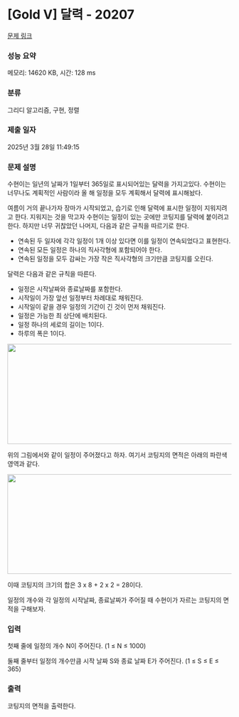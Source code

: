 # [Gold V] 달력 - 20207 

[문제 링크](https://www.acmicpc.net/problem/20207) 

### 성능 요약

메모리: 14620 KB, 시간: 128 ms

### 분류

그리디 알고리즘, 구현, 정렬

### 제출 일자

2025년 3월 28일 11:49:15

### 문제 설명

<p> 수현이는 일년의 날짜가 1일부터 365일로 표시되어있는 달력을 가지고있다. 수현이는 너무나도 계획적인 사람이라 올 해 일정을 모두 계획해서 달력에 표시해놨다. </p>

<p>여름이 거의 끝나가자 장마가 시작되었고, 습기로 인해 달력에 표시한 일정이 지워지려고 한다. 지워지는 것을 막고자 수현이는 일정이 있는 곳에만 코팅지를 달력에 붙이려고 한다. 하지만 너무 귀찮았던 나머지, 다음과 같은 규칙을 따르기로 한다.</p>

<ul>
	<li>연속된 두 일자에 각각 일정이 1개 이상 있다면 이를 일정이 연속되었다고 표현한다.</li>
	<li>연속된 모든 일정은 하나의 직사각형에 포함되어야 한다. </li>
	<li>연속된 일정을 모두 감싸는 가장 작은 직사각형의 크기만큼 코팅지를 오린다.</li>
</ul>

<p>달력은 다음과 같은 규칙을 따른다.</p>

<ul>
	<li>일정은 시작날짜와 종료날짜를 포함한다.</li>
	<li>시작일이 가장 앞선 일정부터 차례대로 채워진다.</li>
	<li>시작일이 같을 경우 일정의 기간이 긴 것이 먼저 채워진다.</li>
	<li>일정은 가능한 최 상단에 배치된다.</li>
	<li>일정 하나의 세로의 길이는 1이다. </li>
	<li>하루의 폭은 1이다. </li>
</ul>

<p style="text-align: center;"><img alt="" src="https://upload.acmicpc.net/1a820e79-e5fc-4e4a-b7ad-efe42cfd7cdd/" style="width: 720px; height: 225px;"></p>

<p>위의 그림에서와 같이 일정이 주어졌다고 하자. 여기서 코팅지의 면적은 아래의 파란색 영역과 같다.</p>

<p style="text-align: center;"><img alt="" src="https://upload.acmicpc.net/680c1b8a-7ae1-4b00-ba41-e1c61cd64846/" style="width: 720px; height: 224px;"></p>

<p>이때 코팅지의 크기의 합은 3 x 8 + 2 x 2 = 28이다. </p>

<p>일정의 개수와 각 일정의 시작날짜, 종료날짜가 주어질 때 수현이가 자르는 코팅지의 면적을 구해보자.</p>

### 입력 

 <p>첫째 줄에 일정의 개수 N이 주어진다. (1 ≤ N ≤ 1000)</p>

<p>둘째 줄부터 일정의 개수만큼 시작 날짜 S와 종료 날짜 E가 주어진다. (1 ≤ S ≤ E ≤ 365)</p>

### 출력 

 <p>코팅지의 면적을 출력한다.</p>


